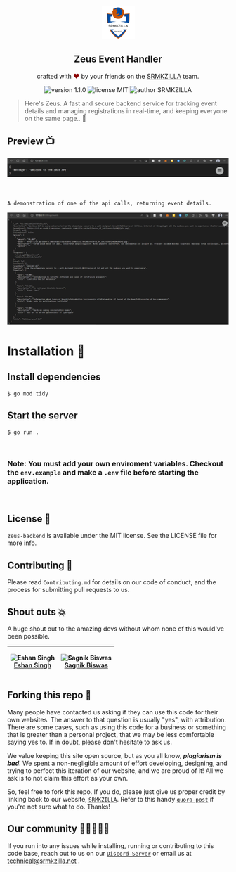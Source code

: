 <div align="center">
  <a href="https://srmkzilla.net"> <img alt="SRMKZILLA Logo" src="./docs/srmkzilla_logo.png" height="75" /></a> 
</div>

<div align="center">
  <h2>Zeus Event Handler</h2>
</div>

<p align="center">
  crafted with <span style="color: #8b0000;">&hearts;</span> by your friends on the <a href="https://srmkzilla.net">SRMKZILLA</a> team.
</p>
<p align="center">
    <img src="https://img.shields.io/badge/version-1.1.0-yellowgreen" alt="version 1.1.0"/>
    <img src="https://img.shields.io/badge/license-MIT-brightgreen" alt="license MIT"/>
    <img src="https://img.shields.io/badge/author-SRMKZILLA-orange" alt="author SRMKZILLA"/>
</p>

> Here's Zeus. A fast and secure backend service for tracking event details and managing registrations in real-time, and keeping everyone on the same page.. 🚀

## Preview 📺

<div align="center">
  <img alt="Screenshot" src="./docs/preview.png" />
</div>
<br>
<br>

```
A demonstration of one of the api calls, returning event details.
```

<div align="center">
  <img alt="Screenshot" src="./docs/get-events.png" />
</div>

# Installation 🔧

## Install dependencies

```
$ go mod tidy
```

## Start the server

```
$ go run .
```

<br>

### Note: You must add your own enviroment variables. Checkout the `env.example` and make a `.env` file before starting the application.

<br>

## License 📜

`zeus-backend` is available under the MIT license. See the LICENSE file for more info.

## Contributing 🤝

Please read `Contributing.md` for details on our code of conduct, and the process for submitting pull requests to us.

## Shout outs 💥

A huge shout out to the amazing devs without whom none of this would've been possible.

| <p align="center">![Eshan Singh](https://github.com/kevin-aaaquil.png?size=128)<br>[Eshan Singh](https://github.com/kevin-aaaquil)</p> | <p align="center">![Sagnik Biswas](https://github.com/sbiswas2209.png?size=128)<br>[Sagnik Biswas](https://github.com/sbiswas2209)</p> |
| -------------------------------------------------------------------------------------------------------------------------------------- | -------------------------------------------------------------------------------------------------------------------------------------- |

## Forking this repo 🚨

Many people have contacted us asking if they can use this code for their own websites. The answer to that question is usually "yes", with attribution. There are some cases, such as using this code for a business or something that is greater than a personal project, that we may be less comfortable saying yes to. If in doubt, please don't hesitate to ask us.

We value keeping this site open source, but as you all know, _**plagiarism is bad**_. We spent a non-negligible amount of effort developing, designing, and trying to perfect this iteration of our website, and we are proud of it! All we ask is to not claim this effort as your own.

So, feel free to fork this repo. If you do, please just give us proper credit by linking back to our website, [`SRMKZILLA`](https://srmkzilla.net). Refer to this handy
[`quora post`](https://www.quora.com/Is-it-bad-to-copy-other-peoples-code) if you're not sure what to do. Thanks!

## Our community 🧑🏻‍🤝‍🧑🏽

If you run into any issues while installing, running or contributing to this code base, reach out to us on our [`Discord Server`](https://community.srmkzilla.net/) or email us at technical@srmkzilla.net .
